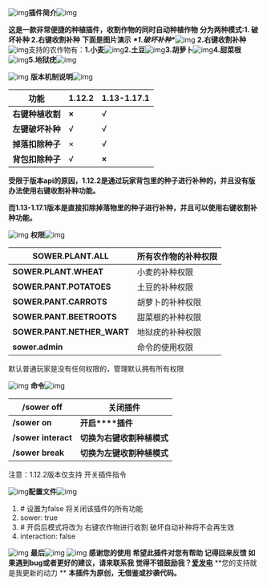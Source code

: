 ![img](https://www.mcbbs.net/static/image/smiley/ornaments/Grid_Fire.gif)**插件简介**![img](https://www.mcbbs.net/static/image/smiley/ornaments/Grid_Fire.gif)

**这是一款非常便捷的种植插件，收割作物的同时自动种植作物** **分为两种模式:1. 破坏补种 2.右键收割补种** **下面是图片演示** ***\*1.破坏补种\****![img](https://attachment.mcbbs.net/data/myattachment/forum/202110/12/200507h5xic96ga6iaucr9.gif)   **2.右键收割补种**![img](https://attachment.mcbbs.net/data/myattachment/forum/202110/12/195828gizopry1knnzigd5.gif)支持的农作物有：**1.小麦**![img](https://www.mcbbs.net/static/image/smiley/mc_mob_food_plants/crop.gif)**2.土豆**![img](https://www.mcbbs.net/static/image/smiley/mc_mob_food_plants/Notch.gif)**3.胡萝卜**![img](https://www.mcbbs.net/static/image/smiley/mc_mob_food_plants/Notch.gif)**4.甜菜根**![img](https://www.mcbbs.net/static/image/smiley/mc_mob_food_plants/Notch.gif)**5.地狱疣**![img](https://www.mcbbs.net/static/image/smiley/mc_mob_food_plants/Notch.gif)  

![img](https://www.mcbbs.net/static/image/smiley/mc_mob_food_plants/skeleton.gif) **版本机制说明**![img](https://www.mcbbs.net/static/image/smiley/mc_mob_food_plants/skeleton.gif)

| **功能**         | **1.12.2** | **1.13-1.17.1** |
| ---------------- | ---------- | --------------- |
| **右键种植收割** | **×**      | √               |
| **左键破坏补种** | √          | √               |
| **掉落扣除种子** | ×          | √               |
| **背包扣除种子** | √          | **×**           |

**受限于版本api的原因，1.12.2是通过玩家背包里的种子进行补种的，并且没有版办法使用右键收割补种功能。**



**而1.13-1.17.1版本是直接扣除掉落物里的种子进行补种，并且可以使用右键收割补种功能。**



![img](https://www.mcbbs.net/static/image/smiley/mc_mob_food_plants/character.gif) **权限**![img](https://www.mcbbs.net/static/image/smiley/mc_mob_food_plants/character.gif)

| **SOWER.PLANT.ALL**        | 所有农作物的补种权限 |
| -------------------------- | -------------------- |
| **SOWER.PLANT.WHEAT**      | 小麦的补种权限       |
| **SOWER.PANT.POTATOES**    | 土豆的补种权限       |
| **SOWER.PANT.CARROTS**     | 胡萝卜的补种权限     |
| **SOWER.PANT.BEETROOTS**   | 甜菜根的补种权限     |
| **SOWER.PANT.NETHER_WART** | 地狱疣的补种权限     |
| **sower.admin**            | 命令的使用权限       |

默认普通玩家是没有任何权限的，管理默认拥有所有权限



![img](https://www.mcbbs.net/static/image/smiley/machine/cb_back.png) **命令**![img](https://www.mcbbs.net/static/image/smiley/machine/cb_conditional_1.png)

| **/sower off**      | **关闭插件**               |
| ------------------- | -------------------------- |
| **/sower on**       | **开启****插件**           |
| **/sower interact** | **切换为右键收割种植模式** |
| **/sower break**    | **切换为左键收割种植模式** |

注意：1.12.2版本仅支持 开关插件指令

![img](https://www.mcbbs.net/static/image/smiley/mc_mob_food_plants/slime.gif)**配置文件**![img](https://www.mcbbs.net/static/image/smiley/mc_mob_food_plants/slime.gif) 

1. \# 设置为false 将关闭该插件的所有功能
2. sower: true
3. \# 开启后模式将改为 右键农作物进行收割 破坏自动补种将不会再生效
4. interaction: false



![img](https://www.mcbbs.net/static/image/smiley/colorblack/glass_blue.png) **最后**![img](https://www.mcbbs.net/static/image/smiley/colorblack/glass_blue.png) ![img](https://bstats.org/signatures/bukkit/sower.svg) **感谢您的使用 希望此插件对您有帮助 记得回来反馈 如果遇到bug或者更好的建议，请来联系我 觉得不错鼓励我？**[**爱发电**](https://afdian.net/@lengmou) **您的支持就是我更新的动力 ** **本插件为原创，无借鉴或抄袭代码。**

